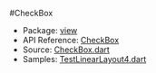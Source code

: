 #CheckBox

* Package: [view](api:)
* API Reference: [CheckBox](api:view)
* Source: [CheckBox.dart](source:client/view/src)
* Samples: [TestLinearLayout4.dart](source:samples/test)